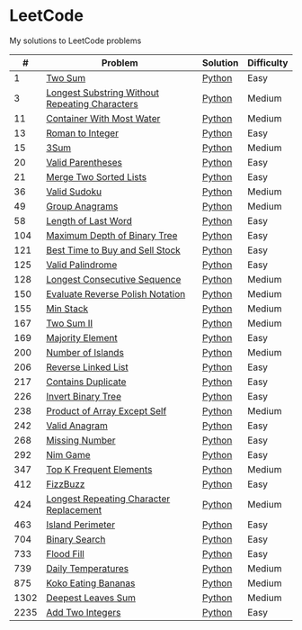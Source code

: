 # LeetCode
My solutions to LeetCode problems

| # | Problem | Solution | Difficulty |
|---| ------- | -------- | ---------- |
| 1 | [Two Sum](https://leetcode.com/problems/two-sum) | [Python](https://github.com/kmawhinney/leetcode/blob/main/solutions/python/two_sum.py) | Easy |
| 3 | [Longest Substring Without Repeating Characters](https://leetcode.com/problems/longest-substring-without-repeating-characters/) | [Python](https://github.com/kmawhinney/leetcode/blob/main/solutions/python/longest_substring_without_repeating_characters.py) | Medium |
| 11 | [Container With Most Water](https://leetcode.com/problems/container-with-most-water/) | [Python](https://github.com/kmawhinney/leetcode/blob/main/solutions/python/container_with_most_water.py) | Medium |
| 13 | [Roman to Integer](https://leetcode.com/problems/roman-to-integer/) | [Python](https://github.com/kmawhinney/leetcode/blob/main/solutions/python/roman_to_integer.py) | Easy |
| 15 | [3Sum](https://leetcode.com/problems/3sum/) | [Python](https://github.com/kmawhinney/leetcode/blob/main/solutions/python/3sum.py) | Medium |
| 20 | [Valid Parentheses](https://leetcode.com/problems/valid-parentheses/) | [Python](https://github.com/kmawhinney/leetcode/blob/main/solutions/python/valid_parentheses.py) | Easy |
| 21 | [Merge Two Sorted Lists](https://leetcode.com/problems/merge-two-sorted-lists/) | [Python](https://github.com/kmawhinney/leetcode/blob/main/solutions/python/merge_two_sorted_lists.py) | Easy |
| 36 | [Valid Sudoku](https://leetcode.com/problems/valid-sudoku/) | [Python](https://github.com/kmawhinney/leetcode/blob/main/solutions/python/valid_sudoku.py) | Medium |
| 49 | [Group Anagrams](https://leetcode.com/problems/group-anagrams/) | [Python](https://github.com/kmawhinney/leetcode/blob/main/solutions/python/group_anagrams.py) | Medium |
| 58 | [Length of Last Word](https://leetcode.com/problems/length-of-last-word/) | [Python](https://github.com/kmawhinney/leetcode/blob/main/solutions/python/length_of_last_word.py) | Easy |
| 104 | [Maximum Depth of Binary Tree](https://leetcode.com/problems/maximum-depth-of-binary-tree/) | [Python](https://github.com/kmawhinney/leetcode/blob/main/solutions/python/maximum_depth_of_binary_tree.py) | Easy |
| 121 | [Best Time to Buy and Sell Stock](https://leetcode.com/problems/best-time-to-buy-and-sell-stock/) | [Python](https://github.com/kmawhinney/leetcode/blob/main/solutions/python/best_time_to_buy_and_sell_stock.py) | Easy |
| 125 | [Valid Palindrome](https://leetcode.com/problems/valid-palindrome/) | [Python](https://github.com/kmawhinney/leetcode/blob/main/solutions/python/valid_palindrome.py) | Easy |
| 128 | [Longest Consecutive Sequence](https://leetcode.com/problems/longest-consecutive-sequence/) | [Python](https://github.com/kmawhinney/leetcode/blob/main/solutions/python/longest_consecutive_sequence.py) | Medium |
| 150 | [Evaluate Reverse Polish Notation](https://leetcode.com/problems/evaluate-reverse-polish-notation/) | [Python](https://github.com/kmawhinney/leetcode/blob/main/solutions/python/evaluate_reverse_polish_notation.py) | Medium |
| 155 | [Min Stack](https://leetcode.com/problems/min-stack/) | [Python](https://github.com/kmawhinney/leetcode/blob/main/solutions/python/min_stack.py) | Medium |
| 167 | [Two Sum II](https://leetcode.com/problems/two-sum-ii-input-array-is-sorted/) | [Python](https://github.com/kmawhinney/leetcode/blob/main/solutions/python/two_sum_II.py) | Medium |
| 169 | [Majority Element](https://leetcode.com/problems/majority-element/) | [Python](https://github.com/kmawhinney/leetcode/blob/main/solutions/python/majority_element.py) | Easy |
| 200 | [Number of Islands](https://leetcode.com/problems/number-of-islands/) | [Python](https://github.com/kmawhinney/leetcode/blob/main/solutions/python/number_of_islands.py) | Medium |
| 206 | [Reverse Linked List](https://leetcode.com/problems/reverse-linked-list/) | [Python](https://github.com/kmawhinney/leetcode/blob/main/solutions/python/reverse_linked_list.py) | Easy |
| 217 | [Contains Duplicate](https://leetcode.com/problems/contains-duplicate/) | [Python](https://github.com/kmawhinney/leetcode/blob/main/solutions/python/contains_duplicate.py) | Easy |
| 226 | [Invert Binary Tree](https://leetcode.com/problems/invert-binary-tree/) | [Python](https://github.com/kmawhinney/leetcode/blob/main/solutions/python/invert_binary_tree.py) | Easy |
| 238 | [Product of Array Except Self](https://leetcode.com/problems/product-of-array-except-self/) | [Python](https://github.com/kmawhinney/leetcode/blob/main/solutions/python/product_of_array_except_self.py) | Medium |
| 242 | [Valid Anagram](https://leetcode.com/problems/valid-anagram/) | [Python](https://github.com/kmawhinney/leetcode/blob/main/solutions/python/valid_anagram.py) | Easy |
| 268 | [Missing Number](https://leetcode.com/problems/missing-number/) | [Python](https://github.com/kmawhinney/leetcode/blob/main/solutions/python/missing_number.py) | Easy |
| 292 | [Nim Game](https://leetcode.com/problems/nim-game/) | [Python](https://github.com/kmawhinney/leetcode/blob/main/solutions/python/nim_game.py) | Easy |
| 347 | [Top K Frequent Elements](https://leetcode.com/problems/top-k-frequent-elements/) | [Python](https://github.com/kmawhinney/leetcode/blob/main/solutions/python/top_k_frequent_elements.py) | Medium |
| 412 | [FizzBuzz](https://leetcode.com/problems/fizz-buzz/) | [Python](https://github.com/kmawhinney/leetcode/blob/main/solutions/python/fizzbuzz.py) | Easy |
| 424 | [Longest Repeating Character Replacement](https://leetcode.com/problems/longest-repeating-character-replacement/) | [Python](https://github.com/kmawhinney/leetcode/blob/main/solutions/python/longest_repeating_character_replacement.py) | Medium |
| 463 | [Island Perimeter](https://leetcode.com/problems/island-perimeter/) | [Python](https://github.com/kmawhinney/leetcode/blob/main/solutions/python/island_perimeter.py) | Easy |
| 704 | [Binary Search](https://leetcode.com/problems/binary-search/) | [Python](https://github.com/kmawhinney/leetcode/blob/main/solutions/python/binary_search.py) | Easy |
| 733 | [Flood Fill](https://leetcode.com/problems/flood-fill/) | [Python](https://github.com/kmawhinney/leetcode/blob/main/solutions/python/flood_fill.py) | Easy |
| 739 | [Daily Temperatures](https://leetcode.com/problems/daily-temperatures/) | [Python](https://github.com/kmawhinney/leetcode/blob/main/solutions/python/daily_temperatures.py) | Medium |
| 875 | [Koko Eating Bananas](https://leetcode.com/problems/koko-eating-bananas/) | [Python](https://github.com/kmawhinney/leetcode/blob/main/solutions/python/koko_eating_bananas.py) | Medium |
| 1302 | [Deepest Leaves Sum](https://leetcode.com/problems/deepest-leaves-sum/) | [Python](https://github.com/kmawhinney/leetcode/blob/main/solutions/python/deepest_leaves_sum.py) | Medium |
| 2235 | [Add Two Integers](https://leetcode.com/problems/add-two-integers/) | [Python](https://github.com/kmawhinney/leetcode/blob/main/solutions/python/add_two_integers.py) | Easy |
